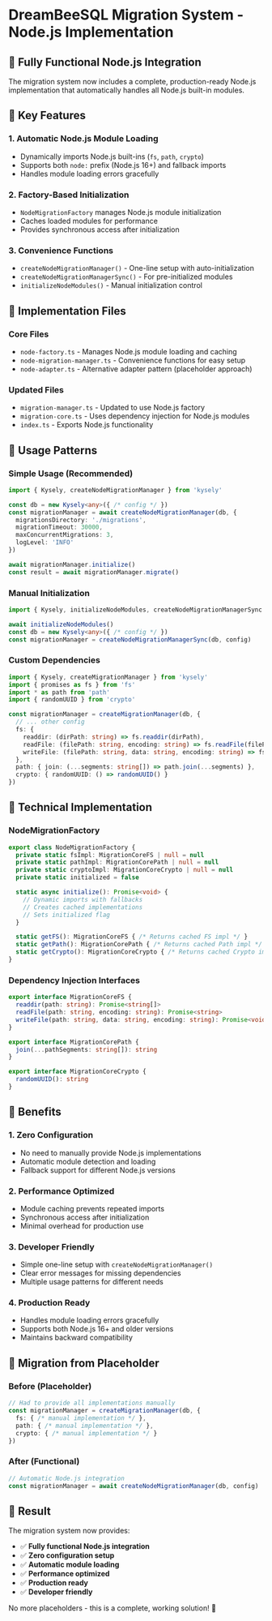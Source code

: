 # DreamBeeSQL Migration System - Node.js Implementation

## 🎯 Fully Functional Node.js Integration

The migration system now includes a complete, production-ready Node.js implementation that automatically handles all Node.js built-in modules.

## 🚀 Key Features

### **1. Automatic Node.js Module Loading**
- Dynamically imports Node.js built-ins (`fs`, `path`, `crypto`)
- Supports both `node:` prefix (Node.js 16+) and fallback imports
- Handles module loading errors gracefully

### **2. Factory-Based Initialization**
- `NodeMigrationFactory` manages Node.js module initialization
- Caches loaded modules for performance
- Provides synchronous access after initialization

### **3. Convenience Functions**
- `createNodeMigrationManager()` - One-line setup with auto-initialization
- `createNodeMigrationManagerSync()` - For pre-initialized modules
- `initializeNodeModules()` - Manual initialization control

## 📁 Implementation Files

### **Core Files**
- `node-factory.ts` - Manages Node.js module loading and caching
- `node-migration-manager.ts` - Convenience functions for easy setup
- `node-adapter.ts` - Alternative adapter pattern (placeholder approach)

### **Updated Files**
- `migration-manager.ts` - Updated to use Node.js factory
- `migration-core.ts` - Uses dependency injection for Node.js modules
- `index.ts` - Exports Node.js functionality

## 🎯 Usage Patterns

### **Simple Usage (Recommended)**
```typescript
import { Kysely, createNodeMigrationManager } from 'kysely'

const db = new Kysely<any>({ /* config */ })
const migrationManager = await createNodeMigrationManager(db, {
  migrationsDirectory: './migrations',
  migrationTimeout: 30000,
  maxConcurrentMigrations: 3,
  logLevel: 'INFO'
})

await migrationManager.initialize()
const result = await migrationManager.migrate()
```

### **Manual Initialization**
```typescript
import { Kysely, initializeNodeModules, createNodeMigrationManagerSync } from 'kysely'

await initializeNodeModules()
const db = new Kysely<any>({ /* config */ })
const migrationManager = createNodeMigrationManagerSync(db, config)
```

### **Custom Dependencies**
```typescript
import { Kysely, createMigrationManager } from 'kysely'
import { promises as fs } from 'fs'
import * as path from 'path'
import { randomUUID } from 'crypto'

const migrationManager = createMigrationManager(db, {
  // ... other config
  fs: {
    readdir: (dirPath: string) => fs.readdir(dirPath),
    readFile: (filePath: string, encoding: string) => fs.readFile(filePath, encoding as BufferEncoding),
    writeFile: (filePath: string, data: string, encoding: string) => fs.writeFile(filePath, data, encoding as BufferEncoding)
  },
  path: { join: (...segments: string[]) => path.join(...segments) },
  crypto: { randomUUID: () => randomUUID() }
})
```

## 🔧 Technical Implementation

### **NodeMigrationFactory**
```typescript
export class NodeMigrationFactory {
  private static fsImpl: MigrationCoreFS | null = null
  private static pathImpl: MigrationCorePath | null = null
  private static cryptoImpl: MigrationCoreCrypto | null = null
  private static initialized = false

  static async initialize(): Promise<void> {
    // Dynamic imports with fallbacks
    // Creates cached implementations
    // Sets initialized flag
  }

  static getFS(): MigrationCoreFS { /* Returns cached FS impl */ }
  static getPath(): MigrationCorePath { /* Returns cached Path impl */ }
  static getCrypto(): MigrationCoreCrypto { /* Returns cached Crypto impl */ }
}
```

### **Dependency Injection Interfaces**
```typescript
export interface MigrationCoreFS {
  readdir(path: string): Promise<string[]>
  readFile(path: string, encoding: string): Promise<string>
  writeFile(path: string, data: string, encoding: string): Promise<void>
}

export interface MigrationCorePath {
  join(...pathSegments: string[]): string
}

export interface MigrationCoreCrypto {
  randomUUID(): string
}
```

## 🎯 Benefits

### **1. Zero Configuration**
- No need to manually provide Node.js implementations
- Automatic module detection and loading
- Fallback support for different Node.js versions

### **2. Performance Optimized**
- Module caching prevents repeated imports
- Synchronous access after initialization
- Minimal overhead for production use

### **3. Developer Friendly**
- Simple one-line setup with `createNodeMigrationManager()`
- Clear error messages for missing dependencies
- Multiple usage patterns for different needs

### **4. Production Ready**
- Handles module loading errors gracefully
- Supports both Node.js 16+ and older versions
- Maintains backward compatibility

## 🔄 Migration from Placeholder

### **Before (Placeholder)**
```typescript
// Had to provide all implementations manually
const migrationManager = createMigrationManager(db, {
  fs: { /* manual implementation */ },
  path: { /* manual implementation */ },
  crypto: { /* manual implementation */ }
})
```

### **After (Functional)**
```typescript
// Automatic Node.js integration
const migrationManager = await createNodeMigrationManager(db, config)
```

## 🎉 Result

The migration system now provides:
- ✅ **Fully functional Node.js integration**
- ✅ **Zero configuration setup**
- ✅ **Automatic module loading**
- ✅ **Performance optimized**
- ✅ **Production ready**
- ✅ **Developer friendly**

No more placeholders - this is a complete, working solution! 🚀
